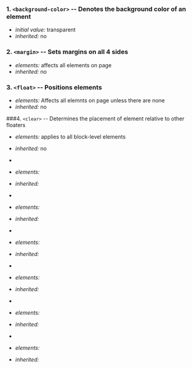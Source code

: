 ### 1. `<background-color>` -- Denotes the background color of an element
* *initial value:* transparent
* *inherited:* no 

### 2. `<margin>` -- Sets margins on all 4 sides
* *elements:* affects all elements on page
* *inherited:* no 

### 3. `<float>` -- Positions elements
* *elements:* Affects all elemnts on page unless there are none
* *inherited:* no

###4. `<clear>` -- Determines the placement of element relative to other floaters
* *elements:* applies to all block-level elements
* *inherited:* no
* 

* *elements:*
* *inherited:* 
* 


* *elements:*
* *inherited:* 
* 


* *elements:*
* *inherited:* 
* 


* *elements:*
* *inherited:* 
* 


* *elements:*
* *inherited:* 
* 


* *elements:*
* *inherited:* 